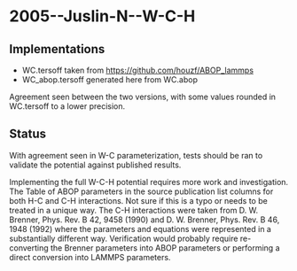 # 2005--Juslin-N--W-C-H

## Implementations

- WC.tersoff taken from https://github.com/houzf/ABOP_lammps
- WC_abop.tersoff generated here from WC.abop

Agreement seen between the two versions, with some values rounded in WC.tersoff to a lower precision.

## Status

With agreement seen in W-C parameterization, tests should be ran to validate the potential against published results.

Implementing the full W-C-H potential requires more work and investigation.  The Table of ABOP parameters in the source publication list columns for both H-C and C-H interactions.  Not sure if this is a typo or needs to be treated in a unique way.  The C-H interactions were taken from D. W. Brenner, Phys. Rev. B 42, 9458 (1990) and D. W. Brenner, Phys. Rev. B 46, 1948 (1992) where the parameters and equations were represented in a substantially different way.  Verification would probably require re-converting the Brenner parameters into ABOP parameters or performing a direct conversion into LAMMPS parameters.
